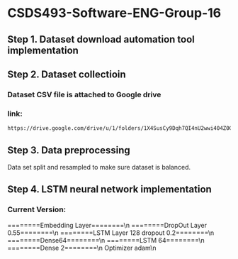 # CSDS493-Software-ENG-Group-16

## Step 1. Dataset download automation tool implementation

## Step 2. Dataset collectioin 
### Dataset CSV file is attached to Google drive
### link:
    https://drive.google.com/drive/u/1/folders/1X4SusCy9Dqh7QI4nU2wwi404Z0GxE4TE
## Step 3. Data preprocessing
Data set split and resampled to make sure dataset is balanced.

## Step 4. LSTM neural network implementation
### Current Version:
========Embedding Layer========\n
========DropOut Layer 0.55========\n
========LSTM Layer 128 dropout 0.2========\n
========Dense64========\n
========LSTM 64========\n
========Dense 2========\n
Optimizer adam\n
